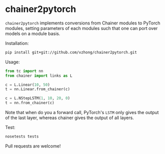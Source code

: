 # chainer2pytorch

`chainer2pytorch` implements conversions from Chainer modules to PyTorch modules,
setting parameters of each modules such that one can port over models on a module basis.

Installation:

```bash
pip install git+git://github.com/vzhong/chainer2pytorch.git
```


Usage:

```python
from tc import nn
from chainer import links as L

c = L.Linear(10, 50)
t = nn.Linear.from_chainer(c)

c = L.NStepLSTM(1, 10, 20, 0)
t = nn.from_chainer(c)
```

Note that when do you a forward call, PyTorch's `LSTM` only gives the
output of the last layer, whereas chainer gives the output of all layers.

Test:

```bash
nosetests tests
```

Pull requests are welcome!